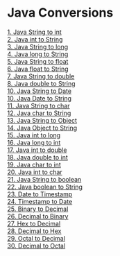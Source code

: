 # Java Conversions

[1. Java String to int](https://www.javatpoint.com/java-string-to-int)</br>
[2. Java int to String](https://www.javatpoint.com/java-int-to-string)</br> 
[3. Java String to long](https://www.javatpoint.com/java-string-to-long)</br>
[4. Java long to String](https://www.javatpoint.com/java-long-to-string)</br>
[5. Java String to float](https://www.javatpoint.com/java-string-to-float)</br>
[6. Java float to String](https://www.javatpoint.com/java-float-to-string)</br>
[7. Java String to double](https://www.javatpoint.com/java-string-to-double)</br>
[8. Java double to String](https://www.javatpoint.com/java-double-to-string)</br>
[10. Java String to Date](https://www.javatpoint.com/java-string-to-date)</br>
[10. Java Date to String](https://www.javatpoint.com/java-date-to-string)</br>
[11. Java String to char]()</br>
[12. Java char to String]()</br>
[13. Java String to Object]()</br>
[14. Java Object to String]()</br>
[15. Java int to long]()</br>
[16. Java long to int]()</br>
[17. Java int to double]()</br>
[18. Java double to int]()</br>
[19. Java char to int]()</br>
[20. Java int to char]()</br>
[21. Java String to boolean]()</br>
[22. Java boolean to String]()</br>
[23. Date to Timestamp]()</br>
[24. Timestamp to Date]()</br>
[25. Binary to Decimal]()</br>
[26. Decimal to Binary]()</br>
[27. Hex to Decimal]()</br>
[28. Decimal to Hex]()</br>
[29. Octal to Decimal]()</br>
[30. Decimal to Octal]()</br>
